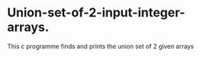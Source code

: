 # Union-set-of-2-input-integer-arrays.
This c programme  finds and prints the union set of 2 given arrays
